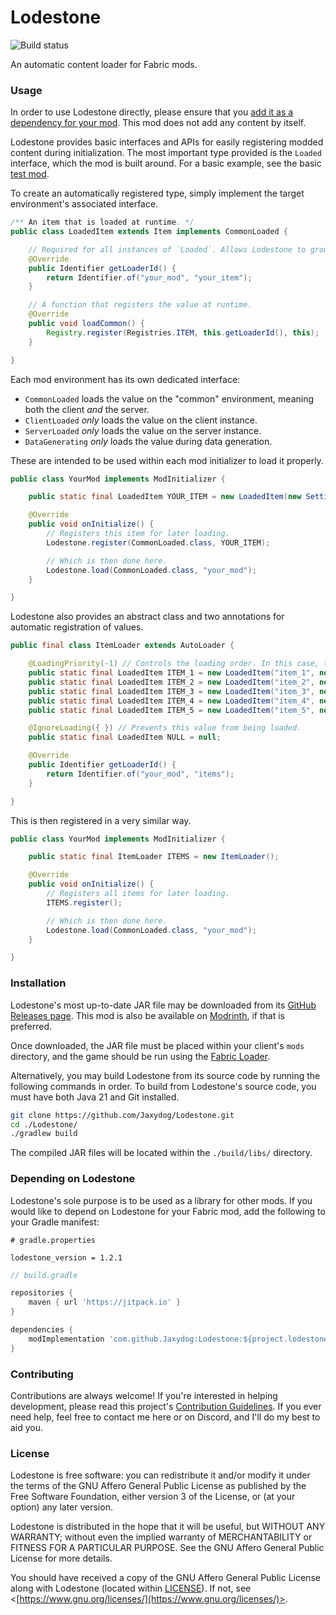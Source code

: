 # Lodestone

![Build status](https://github.com/Jaxydog/Lodestone/actions/workflows/build.yml/badge.svg)

An automatic content loader for Fabric mods.

### Usage

In order to use Lodestone directly, please ensure that
you [add it as a dependency for your mod](#depending-on-lodestone). This mod does not add any content by itself.

Lodestone provides basic interfaces and APIs for easily registering modded content during initialization. The most
important type provided is the `Loaded` interface, which the mod is built around. For a basic example, see the
basic [test mod](https://github.com/Jaxydog/Lodestone/tree/main/src/test).

To create an automatically registered type, simply implement the target environment's associated interface.

```java
/** An item that is loaded at runtime. */
public class LoadedItem extends Item implements CommonLoaded {

    // Required for all instances of `Loaded`. Allows Lodestone to group registered values by mod identifier.
    @Override
    public Identifier getLoaderId() {
        return Identifier.of("your_mod", "your_item");
    }

    // A function that registers the value at runtime.
    @Override
    public void loadCommon() {
        Registry.register(Registries.ITEM, this.getLoaderId(), this);
    }

}
```

Each mod environment has its own dedicated interface:

- `CommonLoaded` loads the value on the "common" environment, meaning both the client *and* the server.
- `ClientLoaded` *only* loads the value on the client instance.
- `ServerLoaded` *only* loads the value on the server instance.
- `DataGenerating` *only* loads the value during data generation.

These are intended to be used within each mod initializer to load it properly.

```java
public class YourMod implements ModInitializer {

    public static final LoadedItem YOUR_ITEM = new LoadedItem(new Settings());

    @Override
    public void onInitialize() {
        // Registers this item for later loading.
        Lodestone.register(CommonLoaded.class, YOUR_ITEM);

        // Which is then done here.
        Lodestone.load(CommonLoaded.class, "your_mod");
    }

}
```

Lodestone also provides an abstract class and two annotations for automatic registration of values.

```java
public final class ItemLoader extends AutoLoader {

    @LoadingPriority(-1) // Controls the loading order. In this case, this loads last.
    public static final LoadedItem ITEM_1 = new LoadedItem("item_1", new Settings());
    public static final LoadedItem ITEM_2 = new LoadedItem("item_2", new Settings());
    public static final LoadedItem ITEM_3 = new LoadedItem("item_3", new Settings());
    public static final LoadedItem ITEM_4 = new LoadedItem("item_4", new Settings());
    public static final LoadedItem ITEM_5 = new LoadedItem("item_5", new Settings());

    @IgnoreLoading({ }) // Prevents this value from being loaded.
    public static final LoadedItem NULL = null;

    @Override
    public Identifier getLoaderId() {
        return Identifier.of("your_mod", "items");
    }

}
```

This is then registered in a very similar way.

```java
public class YourMod implements ModInitializer {

    public static final ItemLoader ITEMS = new ItemLoader();

    @Override
    public void onInitialize() {
        // Registers all items for later loading.
        ITEMS.register();

        // Which is then done here.
        Lodestone.load(CommonLoaded.class, "your_mod");
    }

}
```

### Installation

Lodestone's most up-to-date JAR file may be downloaded from
its [GitHub Releases page](https://github.com/Jaxydog/Lodestone/releases). This mod is also be available
on [Modrinth](https://modrinth.com/mod/lodestone-lib), if that is preferred.

Once downloaded, the JAR file must be placed within your client's `mods` directory, and the game should be run using
the [Fabric Loader](https://fabricmc.net/).

Alternatively, you may build Lodestone from its source code by running the following commands in order. To build
from Lodestone's source code, you must have both Java 21 and Git installed.

```sh
git clone https://github.com/Jaxydog/Lodestone.git
cd ./Lodestone/
./gradlew build
```

The compiled JAR files will be located within the `./build/libs/` directory.

### Depending on Lodestone

Lodestone's sole purpose is to be used as a library for other mods. If you would like to depend on Lodestone for your
Fabric mod, add the following to your Gradle manifest:

```properties
# gradle.properties

lodestone_version = 1.2.1
```

```groovy
// build.gradle

repositories {
    maven { url 'https://jitpack.io' }
}

dependencies {
    modImplementation 'com.github.Jaxydog:Lodestone:${project.lodestone_version}'
}
```

### Contributing

Contributions are always welcome! If you're interested in helping development, please read this
project's [Contribution Guidelines](docs/CONTRIBUTING.md). If you ever need help, feel free to contact me here or on
Discord, and I'll do my best to aid you.

### License

Lodestone is free software: you can redistribute it and/or modify it under the terms of the GNU Affero General Public
License as published by the Free Software Foundation, either version 3 of the License, or (at your option) any later
version.

Lodestone is distributed in the hope that it will be useful, but WITHOUT ANY WARRANTY; without even the implied
warranty of MERCHANTABILITY or FITNESS FOR A PARTICULAR PURPOSE. See the GNU Affero General Public License for more
details.

You should have received a copy of the GNU Affero General Public License along with Lodestone (located
within [LICENSE](./LICENSE)). If not, see <[https://www.gnu.org/licenses/](https://www.gnu.org/licenses/)>.

